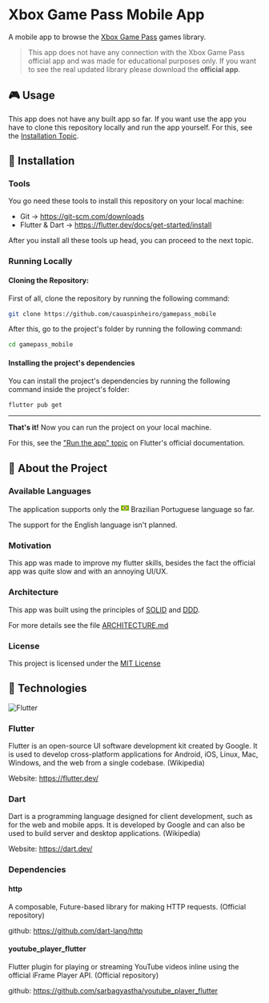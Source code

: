 <!-- Headers -->

# Xbox Game Pass Mobile App

A mobile app to browse the [Xbox Game Pass](https://www.xbox.com/en-us/xbox-game-pass) games library.

> This app does not have any connection with the Xbox Game Pass official app and was made for educational purposes only. If you want to see the real updated library please download the **official app**.

<!-- Prints / Outputs -->

## :video_game: Usage

This app does not have any built app so far. If you want use the app you have to clone this repository locally and run the app yourself. For this, see the [Installation Topic](#construction_worker-installation).

## :construction_worker: Installation

### Tools

You go need these tools to install this repository on your local machine:

- Git -> https://git-scm.com/downloads
- Flutter & Dart -> https://flutter.dev/docs/get-started/install

After you install all these tools up head, you can proceed to the next topic.

### Running Locally

#### Cloning the Repository:

First of all, clone the repository by running the following command:

```bash
git clone https://github.com/cauaspinheiro/gamepass_mobile
```

After this, go to the project's folder by running the following command:

```bash
cd gamepass_mobile
```

#### Installing the project's dependencies

You can install the project's dependencies by running the following command inside the project's folder:

```bash
flutter pub get
```

---

**That's it!** Now you can run the project on your local machine.

For this, see the ["Run the app" topic](https://flutter.dev/docs/get-started/test-drive?tab=terminal) on Flutter's official documentation.

## :page_facing_up: About the Project

### Available Languages

The application supports only the ![BR](/.github/BR.png) Brazilian Portuguese language so far.

The support for the English language isn't planned.

### Motivation

This app was made to improve my flutter skills, besides the fact the official app was quite slow and with an annoying UI/UX.

### Architecture

This app was built using the principles of [SOLID](https://en.wikipedia.org/wiki/SOLID) and [DDD](https://en.wikipedia.org/wiki/Domain-driven_design).

For more details see the file [ARCHITECTURE.md](ARCHITECTURE.md)

### License

This project is licensed under the [MIT License](LICENSE)

## :test_tube: Technologies

![Flutter](https://buttercms.com/static/images/tech_banners/Flutter.2d1998a6f272.png)

### Flutter

Flutter is an open-source UI software development kit created by Google. It is used to develop cross-platform applications for Android, iOS, Linux, Mac, Windows, and the web from a single codebase. (Wikipedia)

Website: https://flutter.dev/

### Dart

Dart is a programming language designed for client development, such as for the web and mobile apps. It is developed by Google and can also be used to build server and desktop applications. (Wikipedia)

Website: https://dart.dev/

### Dependencies

#### http

A composable, Future-based library for making HTTP requests. (Official repository)

github: https://github.com/dart-lang/http

#### youtube_player_flutter

Flutter plugin for playing or streaming YouTube videos inline using the official iFrame Player API. (Official repository)

github: https://github.com/sarbagyastha/youtube_player_flutter

<!-- Roadmap -->

<!-- Useful Links -->
